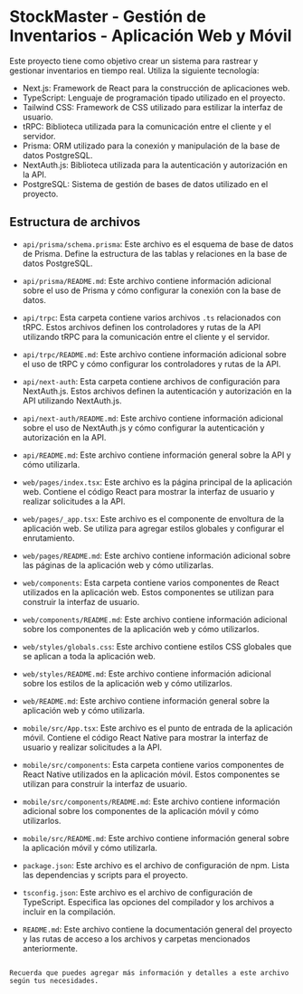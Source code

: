# StockMaster - Gestión de Inventarios - Aplicación Web y Móvil

Este proyecto tiene como objetivo crear un sistema para rastrear y gestionar inventarios en tiempo real. Utiliza la siguiente tecnología:

- Next.js: Framework de React para la construcción de aplicaciones web.
- TypeScript: Lenguaje de programación tipado utilizado en el proyecto.
- Tailwind CSS: Framework de CSS utilizado para estilizar la interfaz de usuario.
- tRPC: Biblioteca utilizada para la comunicación entre el cliente y el servidor.
- Prisma: ORM utilizado para la conexión y manipulación de la base de datos PostgreSQL.
- NextAuth.js: Biblioteca utilizada para la autenticación y autorización en la API.
- PostgreSQL: Sistema de gestión de bases de datos utilizado en el proyecto.

## Estructura de archivos

- `api/prisma/schema.prisma`: Este archivo es el esquema de base de datos de Prisma. Define la estructura de las tablas y relaciones en la base de datos PostgreSQL.

- `api/prisma/README.md`: Este archivo contiene información adicional sobre el uso de Prisma y cómo configurar la conexión con la base de datos.

- `api/trpc`: Esta carpeta contiene varios archivos `.ts` relacionados con tRPC. Estos archivos definen los controladores y rutas de la API utilizando tRPC para la comunicación entre el cliente y el servidor.

- `api/trpc/README.md`: Este archivo contiene información adicional sobre el uso de tRPC y cómo configurar los controladores y rutas de la API.

- `api/next-auth`: Esta carpeta contiene archivos de configuración para NextAuth.js. Estos archivos definen la autenticación y autorización en la API utilizando NextAuth.js.

- `api/next-auth/README.md`: Este archivo contiene información adicional sobre el uso de NextAuth.js y cómo configurar la autenticación y autorización en la API.

- `api/README.md`: Este archivo contiene información general sobre la API y cómo utilizarla.

- `web/pages/index.tsx`: Este archivo es la página principal de la aplicación web. Contiene el código React para mostrar la interfaz de usuario y realizar solicitudes a la API.

- `web/pages/_app.tsx`: Este archivo es el componente de envoltura de la aplicación web. Se utiliza para agregar estilos globales y configurar el enrutamiento.

- `web/pages/README.md`: Este archivo contiene información adicional sobre las páginas de la aplicación web y cómo utilizarlas.

- `web/components`: Esta carpeta contiene varios componentes de React utilizados en la aplicación web. Estos componentes se utilizan para construir la interfaz de usuario.

- `web/components/README.md`: Este archivo contiene información adicional sobre los componentes de la aplicación web y cómo utilizarlos.

- `web/styles/globals.css`: Este archivo contiene estilos CSS globales que se aplican a toda la aplicación web.

- `web/styles/README.md`: Este archivo contiene información adicional sobre los estilos de la aplicación web y cómo utilizarlos.

- `web/README.md`: Este archivo contiene información general sobre la aplicación web y cómo utilizarla.

- `mobile/src/App.tsx`: Este archivo es el punto de entrada de la aplicación móvil. Contiene el código React Native para mostrar la interfaz de usuario y realizar solicitudes a la API.

- `mobile/src/components`: Esta carpeta contiene varios componentes de React Native utilizados en la aplicación móvil. Estos componentes se utilizan para construir la interfaz de usuario.

- `mobile/src/components/README.md`: Este archivo contiene información adicional sobre los componentes de la aplicación móvil y cómo utilizarlos.

- `mobile/src/README.md`: Este archivo contiene información general sobre la aplicación móvil y cómo utilizarla.

- `package.json`: Este archivo es el archivo de configuración de npm. Lista las dependencias y scripts para el proyecto.

- `tsconfig.json`: Este archivo es el archivo de configuración de TypeScript. Especifica las opciones del compilador y los archivos a incluir en la compilación.

- `README.md`: Este archivo contiene la documentación general del proyecto y las rutas de acceso a los archivos y carpetas mencionados anteriormente.
```

Recuerda que puedes agregar más información y detalles a este archivo según tus necesidades.